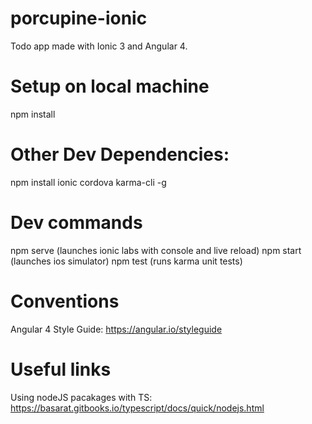 # porcupine-ionic
Todo app made with Ionic 3 and Angular 4. 

# Setup on local machine
npm install

# Other Dev Dependencies:
npm install ionic cordova karma-cli -g

# Dev commands
npm serve (launches ionic labs with console and live reload)
npm start (launches ios simulator)
npm test (runs karma unit tests)

# Conventions
Angular 4 Style Guide: https://angular.io/styleguide

# Useful links
Using nodeJS pacakages with TS:
https://basarat.gitbooks.io/typescript/docs/quick/nodejs.html